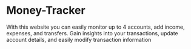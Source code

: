 # Money-Tracker
With this website you can easily monitor up to 4 accounts, add income, expenses, and transfers. Gain insights into your transactions, update account details, and easily modify transaction information
